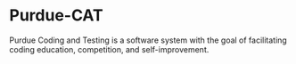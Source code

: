 # Purdue-CAT
Purdue Coding and Testing is a software system with the goal of facilitating coding education, competition, and self-improvement.
